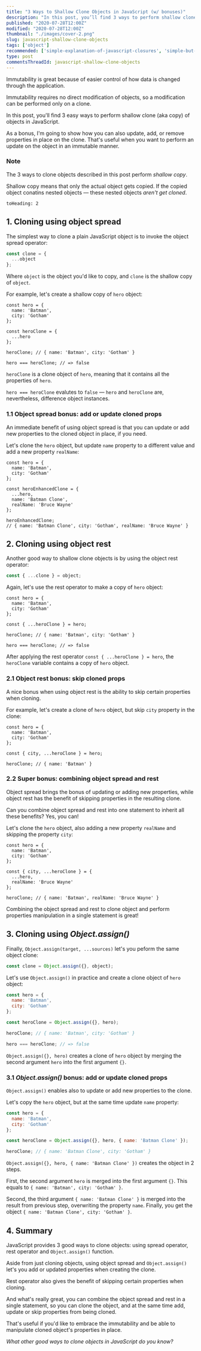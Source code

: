 ```yaml
---
title: "3 Ways to Shallow Clone Objects in JavaScript (w/ bonuses)"
description: "In this post, you’ll find 3 ways to perform shallow clone (aka copy) of objects in JavaScript."
published: "2020-07-28T12:00Z"
modified: "2020-07-28T12:00Z"
thumbnail: "./images/cover-2.png"
slug: javascript-shallow-clone-objects
tags: ['object']
recommended: ['simple-explanation-of-javascript-closures', 'simple-but-tricky-javascript-interview-questions']
type: post
commentsThreadId: javascript-shallow-clone-objects
---
```


Immutability is great because of easier control of how data is changed through the application.  

Immutability requires no direct modification of objects, so a modification can be performed only on a clone.  

In this post, you'll find 3 easy ways to perform shallow clone (aka copy) of objects in JavaScript.  

As a bonus, I'm going to show how you can also update, add, or remove properties in place on the clone. That's useful when you want to perform an update on the object
in an immutable manner.    

### Note

The 3 ways to clone objects described in this post perform *shallow copy*.  

Shallow copy means that only the actual object gets copied. If the copied object conatins nested objects &mdash; these nested objects *aren't get cloned*.  

```toc
toHeading: 2
```

## 1. Cloning using object spread

The simplest way to clone a plain JavaScript object is to invoke the object spread operator:

```javascript
const clone = {
  ...object
};
```

Where `object` is the object you'd like to copy, and `clone` is the shallow copy of `object`.  

For example, let's create a shallow copy of `hero` object:

```javascript{6-8}
const hero = {
  name: 'Batman',
  city: 'Gotham'
};

const heroClone = {
  ...hero
};

heroClone; // { name: 'Batman', city: 'Gotham' }

hero === heroClone; // => false
```

`heroClone` is a clone object of `hero`, meaning that it contains all the properties of `hero`.  

`hero === heroClone` evalutes to `false` &mdash; `hero` and `heroClone` are, nevertheless, difference object instances.  

### 1.1 Object spread bonus: add or update cloned props

An immediate benefit of using object spread is that you can update or add new properties to the cloned object in place, if you need.  

Let's clone the `hero` object, but update `name` property to a different value and add a new property `realName`:  

```javascript{6-10}
const hero = {
  name: 'Batman',
  city: 'Gotham'
};

const heroEnhancedClone = {
  ...hero,
  name: 'Batman Clone',
  realName: 'Bruce Wayne'
};

heroEnhancedClone; 
// { name: 'Batman Clone', city: 'Gotham', realName: 'Bruce Wayne' }
```

## 2. Cloning using object rest

Another good way to shallow clone objects is by using the object rest operator:

```javascript
const { ...clone } = object;
```

Again, let's use the rest operator to make a copy of `hero` object:  

```javascript{6}
const hero = {
  name: 'Batman',
  city: 'Gotham'
};

const { ...heroClone } = hero;

heroClone; // { name: 'Batman', city: 'Gotham' }

hero === heroClone; // => false
```

After applying the rest operator `const { ...heroClone } = hero`, the `heroClone` variable contains a copy of `hero` object.  

### 2.1 Object rest bonus: skip cloned props

A nice bonus when using object rest is the ability to skip certain properties when cloning.  

For example, let's create a clone of `hero` object, but skip `city` property in the clone:

```javascript{6}
const hero = {
  name: 'Batman',
  city: 'Gotham'
};

const { city, ...heroClone } = hero;

heroClone; // { name: 'Batman' }
```

### 2.2 Super bonus: combining object spread and rest

Object spread brings the bonus of updating or adding new properties, while object rest has the benefit of skipping properties in the resulting clone.  

Can you combine object spread and rest into one statement to inherit all these benefits? Yes, you can!

Let's clone the `hero` object, also adding a new property `realName` and skipping the property `city`:

```javascript{6-9}
const hero = {
  name: 'Batman',
  city: 'Gotham'
};

const { city, ...heroClone } = {
  ...hero,
  realName: 'Bruce Wayne'
};

heroClone; // { name: 'Batman', realName: 'Bruce Wayne' }
```

Combining the object spread and rest to clone object and perform properties manipulation in a single statement is great!  

## 3. Cloning using *Object.assign()*

Finally, `Object.assign(target, ...sources)` let's you peform the same object clone:

```javascript
const clone = Object.assign({}, object);
```

Let's use `Object.assign()` in practice and create a clone object of `hero` object:

```javascript
const hero = {
  name: 'Batman',
  city: 'Gotham'
};

const heroClone = Object.assign({}, hero);

heroClone; // { name: 'Batman', city: 'Gotham' }

hero === heroClone; // => false
```

`Object.assign({}, hero)` creates a clone of `hero` object by merging the second argument `hero` into the first argument `{}`.  

### 3.1 *Object.assign()* bonus: add or update cloned props

`Object.assign()` enables also to update or add new properties to the clone.  

Let's copy the `hero` object, but at the same time update `name` property:

```javascript
const hero = {
  name: 'Batman',
  city: 'Gotham'
};

const heroClone = Object.assign({}, hero, { name: 'Batman Clone' });

heroClone; // { name: 'Batman Clone', city: 'Gotham' }
```

`Object.assign({}, hero, { name: 'Batman Clone' })` creates the object in 2 steps.

First, the second argument `hero` is merged into the first argument `{}`. This equals to `{ name: 'Batman', city: 'Gotham' }`.  

Second, the third argument `{ name: 'Batman Clone' }` is merged into the result from previous step, overwriting the property `name`. Finally, you get the object `{ name: 'Batman Clone', city: 'Gotham' }`.  

## 4. Summary

JavaScript provides 3 good ways to clone objects: using spread operator, rest operator and `Object.assign()` function.  

Aside from just cloning objects, using object spread and `Object.assign()` let's you add or updated properties when creating the clone.  

Rest operator also gives the benefit of skipping certain properties when cloning.  

And what's really great, you can combine the object spread and rest in a single statement, so you can clone the object, and at the same time add, update or skip properties from being cloned. 

That's useful if you'd like to embrace the immutability and be able to manipulate cloned object's properties in place.  

*What other good ways to clone objects in JavaScript do you know?*